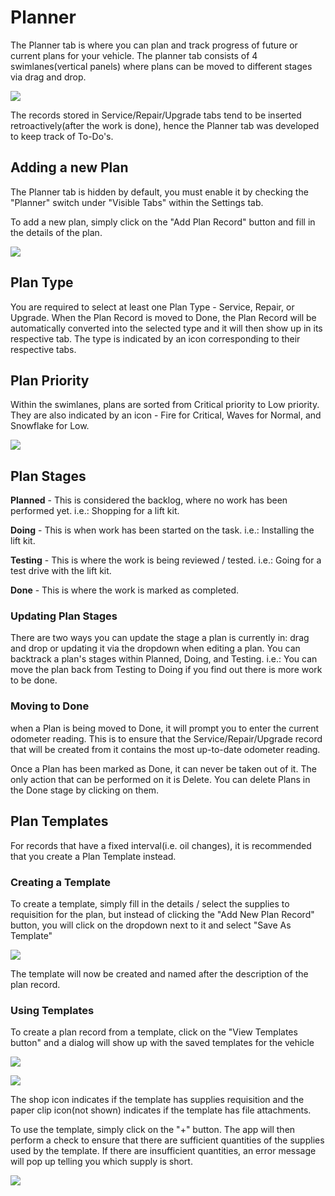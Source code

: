 # Planner

The Planner tab is where you can plan and track progress of future or current plans for your vehicle. The planner tab consists of 4 swimlanes(vertical panels) where plans can be moved to different stages via drag and drop.

![](/Records/Planner/a/image-1726780281703.png)

The records stored in Service/Repair/Upgrade tabs tend to be inserted retroactively(after the work is done), hence the Planner tab was developed to keep track of To-Do's.

## Adding a new Plan
The Planner tab is hidden by default, you must enable it by checking the "Planner" switch under "Visible Tabs" within the Settings tab.

To add a new plan, simply click on the "Add Plan Record" button and fill in the details of the plan.

![](/Records/Planner/a/image-1726780285003.png)

## Plan Type
You are required to select at least one Plan Type - Service, Repair, or Upgrade. When the Plan Record is moved to Done, the Plan Record will be automatically converted into the selected type and it will then show up in its respective tab. The type is indicated by an icon corresponding to their respective tabs.

## Plan Priority
Within the swimlanes, plans are sorted from Critical priority to Low priority. They are also indicated by an icon - Fire for Critical, Waves for Normal, and Snowflake for Low.

![](/Records/Planner/a/image-1726780289370.png)

## Plan Stages
**Planned** - This is considered the backlog, where no work has been performed yet. i.e.: Shopping for a lift kit.

**Doing** - This is when work has been started on the task. i.e.: Installing the lift kit.

**Testing** - This is where the work is being reviewed / tested. i.e.: Going for a test drive with the lift kit.

**Done** - This is where the work is marked as completed.

### Updating Plan Stages
There are two ways you can update the stage a plan is currently in: drag and drop or updating it via the dropdown when editing a plan. You can backtrack a plan's stages within Planned, Doing, and Testing. i.e.: You can move the plan back from Testing to Doing if you find out there is more work to be done.

### Moving to Done
when a Plan is being moved to Done, it will prompt you to enter the current odometer reading. This is to ensure that the Service/Repair/Upgrade record that will be created from it contains the most up-to-date odometer reading.

Once a Plan has been marked as Done, it can never be taken out of it. The only action that can be performed on it is Delete. You can delete Plans in the Done stage by clicking on them.

## Plan Templates
For records that have a fixed interval(i.e. oil changes), it is recommended that you create a Plan Template instead.

### Creating a Template
To create a template, simply fill in the details / select the supplies to requisition for the plan, but instead of clicking the "Add New Plan Record" button, you will click on the dropdown next to it and select "Save As Template"

![](/Records/Planner/a/image-1726780300201.png)

The template will now be created and named after the description of the plan record.

### Using Templates
To create a plan record from a template, click on the "View Templates button" and a dialog will show up with the saved templates for the vehicle

![](/Records/Planner/a/image-1726780304884.png)

![](/Records/Planner/a/image-1726780309471.png)

The shop icon indicates if the template has supplies requisition and the paper clip icon(not shown) indicates if the template has file attachments.

To use the template, simply click on the "+" button. The app will then perform a check to ensure that there are sufficient quantities of the supplies used by the template. If there are insufficient quantities, an error message will pop up telling you which supply is short.

![](/Records/Planner/a/image-1726780313818.png)
